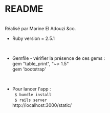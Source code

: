 # README
<br />
Réalisé par Marine El Adouzi &co.

* Ruby version = 2.5.1
<br />

* Gemfile - vérifier la présence de ces gems : <br />
gem "table_print", "~> 1.5" <br />
gem 'bootstrap' 
<br />

* Pour lancer l'app : <br />
<code> $ bundle install </code> <br />
<code> $ rails server  </code> <br />
http://localhost:3000/static/

